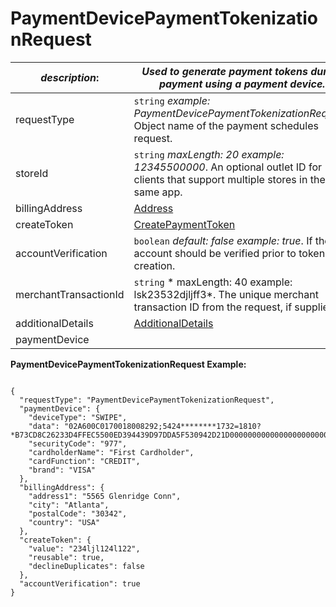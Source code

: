 
# PaymentDevicePaymentTokenizationRequest

| *description*:   | *Used to generate payment tokens during payment using a payment device.*|
|----|----|
| requestType |    ``` string ```  *example: PaymentDevicePaymentTokenizationRequest*. Object name of the payment schedules request.|
| storeId |    ``` string ```  *maxLength: 20  example: 12345500000*. An optional outlet ID for clients that support multiple stores in the same app.|
| billingAddress |  [Address](?path=docs/schemas-md/Address.md)|
| createToken | [CreatePaymentToken](?path=docs/schemas-md/CreatePaymentToken.md)|
| accountVerification |  ``` boolean ```  *default: false  example: true*. If the account should be verified prior to token creation.|
| merchantTransactionId |    ``` string ```   * maxLength: 40 example: lsk23532djljff3*. The unique merchant transaction ID from the request, if supplied.|
| additionalDetails | [AdditionalDetails](?path=docs/schemas-md/AdditionalDetails.md)|
| paymentDevice |    |   

**PaymentDevicePaymentTokenizationRequest Example:**

```{r}

{
  "requestType": "PaymentDevicePaymentTokenizationRequest",
  "paymentDevice": {
    "deviceType": "SWIPE",
    "data": "02A600C0170018008292;5424********1732=1810?*B73CD8C26233D4FFEC5500ED394439D97DDA5F530942D21D0000000000000000000000000000000000000000363434543035353734326299492410027300000260DC03",
    "securityCode": "977",
    "cardholderName": "First Cardholder",
    "cardFunction": "CREDIT",
    "brand": "VISA"
  },
  "billingAddress": {
    "address1": "5565 Glenridge Conn",
    "city": "Atlanta",
    "postalCode": "30342",
    "country": "USA"
  },
  "createToken": {
    "value": "234ljl124l122",
    "reusable": true,
    "declineDuplicates": false
  },
  "accountVerification": true
}
```




